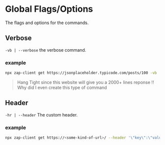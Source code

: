 # Global Flags/Options

The flags and options for the commands.

## Verbose
`-vb | --verbose`
the verbose command.

### example
```bash
npx zap-client get https://jsonplaceholder.typicode.com/posts/100 -vb
```
> Hang Tight since this website will give you a 2000+ lines reponse !!
> Why did I even create this type of command

## Header
`-hr | --header`
The custom header.

### example
```bash
npx zap-client get https://<some-kind-of-url>/ --header '\"key\":\"value\"'
```
